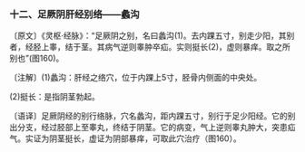 ### 十二、足厥阴肝经别络——蠡沟

〔原文〕《灵枢·经脉》：“足厥阴之别，名曰蠡沟(1)。去内踝五寸，别走少阳，其别者，经胫上睾，结于茎。其病气逆则睾肿卒疝。实则挺长(2)，虚则暴痒。取之所别也”(图160)。

〔注解〕(1)蠡沟：肝经之络穴，位于内踝上5寸，胫骨内侧面的中央处。

(2)挺长：是指阴茎勃起。

〔语译〕足厥阴经的别行络脉，穴名蠡沟，距内踝五寸，别行于足少阳经。它的别出分支，经过胫部上至睾丸，终结于阴茎。它的病变，气上逆则睾丸肿大，突患疝气。实证为阴茎挺长，虚证为阴部暴痒，可取此穴治疗（图160）。
